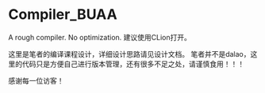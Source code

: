 # Compiler_BUAA
A rough compiler.
No optimization.
建议使用CLion打开。

这里是笔者的编译课程设计，详细设计思路请见设计文档。
笔者并不是dalao，这里的代码只是方便自己进行版本管理，还有很多不足之处，请谨慎食用！！！

感谢每一位访客！
